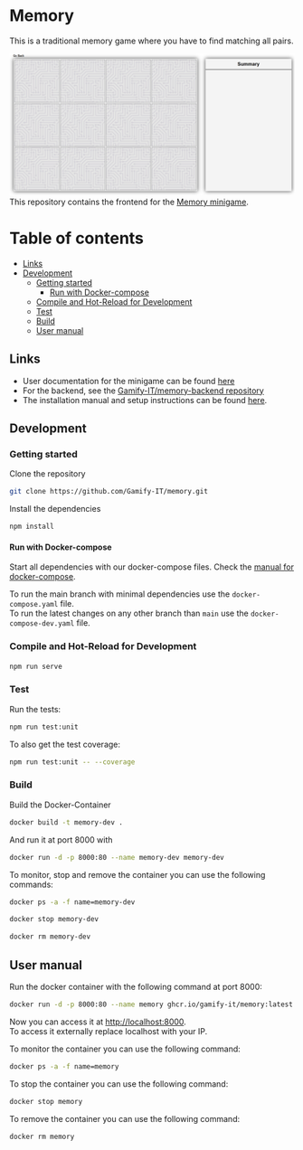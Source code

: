 # Memory

This is a traditional memory game where you have to find matching all pairs.

![game screenshot](https://raw.githubusercontent.com/Gamify-IT/docs/main/user-manuals/minigames/assets/memory-game-screen.webp)
This repository contains the frontend for the [Memory minigame](https://gamifyit-docs.readthedocs.io/en/latest/user-manuals/minigames/memory.html).

# Table of contents

<!-- TOC -->

- [Links](#links)
- [Development](#development)
  - [Getting started](#getting-started)
    - [Run with Docker-compose](#run-with-docker-compose)
  - [Compile and Hot-Reload for Development](#compile-and-hot-reload-for-development)
  - [Test](#test)
  - [Build](#build)
  - [User manual](#user-manual)
  <!-- TOC -->

## Links

- User documentation for the minigame can be found [here](https://gamifyit-docs.readthedocs.io/en/latest/user-manuals/minigames/memory.html)
- For the backend, see the [Gamify-IT/memory-backend repository](https://github.com/Gamify-IT/memory-backend)
- The installation manual and setup instructions can be found [here](https://gamifyit-docs.readthedocs.io/en/latest/install-manuals/index.html).

## Development

### Getting started

Clone the repository

```sh
git clone https://github.com/Gamify-IT/memory.git
```

Install the dependencies

```sh
npm install
```

#### Run with Docker-compose

Start all dependencies with our docker-compose files.
Check the [manual for docker-compose](https://github.com/Gamify-IT/docs/blob/main/dev-manuals/languages/docker/docker-compose.md).

To run the main branch with minimal dependencies use the `docker-compose.yaml` file.\
To run the latest changes on any other branch than `main` use the `docker-compose-dev.yaml` file.


### Compile and Hot-Reload for Development

```sh
npm run serve
```

### Test

Run the tests:

```sh
npm run test:unit
```

To also get the test coverage:

```sh
npm run test:unit -- --coverage
```

### Build

Build the Docker-Container

```sh
docker build -t memory-dev .
```

And run it at port 8000 with

```sh
docker run -d -p 8000:80 --name memory-dev memory-dev
```

To monitor, stop and remove the container you can use the following commands:

```sh
docker ps -a -f name=memory-dev
```

```sh
docker stop memory-dev
```

```sh
docker rm memory-dev
```

## User manual

Run the docker container with the following command at port 8000:

```sh
docker run -d -p 8000:80 --name memory ghcr.io/gamify-it/memory:latest
```

Now you can access it at [http://localhost:8000](http://localhost:8000).  
To access it externally replace localhost with your IP.

To monitor the container you can use the following command:

```sh
docker ps -a -f name=memory
```

To stop the container you can use the following command:

```sh
docker stop memory
```

To remove the container you can use the following command:

```sh
docker rm memory
```
